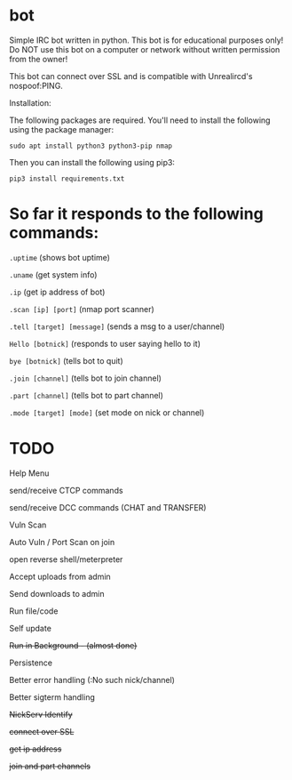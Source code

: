 # bot
Simple IRC bot written in python. This bot is for educational purposes only!
Do NOT use this bot on a computer or network without written permission from the owner!


This bot can connect over SSL and is compatible with Unrealircd's nospoof:PING.

Installation:

The following packages are required. You'll need to install the following using the
package manager:

```sudo apt install python3 python3-pip nmap```

Then you can install the following using pip3:

```pip3 install requirements.txt```


# So far it responds to the following commands:

```.uptime``` (shows bot uptime)

```.uname``` (get system info)

```.ip``` (get ip address of bot)

```.scan [ip] [port]``` (nmap port scanner)

```.tell [target] [message]``` (sends a msg to a user/channel)

```Hello [botnick]``` (responds to user saying hello to it)

```bye [botnick]``` (tells bot to quit)

```.join [channel]``` (tells bot to join channel)

```.part [channel]``` (tells bot to part channel)

```.mode [target] [mode]``` (set mode on nick or channel)

# TODO

Help Menu

send/receive CTCP commands

send/receive DCC commands (CHAT and TRANSFER)

Vuln Scan

Auto Vuln / Port Scan on join

open reverse shell/meterpreter

Accept uploads from admin

Send downloads to admin 

Run file/code

Self update

~~Run in Background - (almost done)~~

Persistence

Better error handling (:No such nick/channel)

Better sigterm handling

~~NickServ Identify~~

~~connect over SSL~~ 

~~get ip address~~ 

~~join and part channels~~

